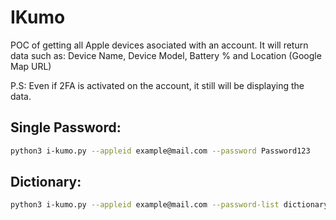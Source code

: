 # IKumo

POC of getting all Apple devices asociated with an account.
It will return data such as: Device Name, Device Model, Battery % and Location (Google Map URL)

P.S: Even if 2FA is activated on the account, it still will be displaying the data.

## Single Password:
```bash
python3 i-kumo.py --appleid example@mail.com --password Password123
```

## Dictionary:
```bash
python3 i-kumo.py --appleid example@mail.com --password-list dictionary.txt
```
